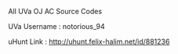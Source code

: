 All UVa OJ AC Source Codes

UVa Username : notorious_94

uHunt Link : http://uhunt.felix-halim.net/id/881236

